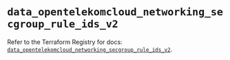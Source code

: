 # `data_opentelekomcloud_networking_secgroup_rule_ids_v2`

Refer to the Terraform Registry for docs: [`data_opentelekomcloud_networking_secgroup_rule_ids_v2`](https://registry.terraform.io/providers/opentelekomcloud/opentelekomcloud/1.36.38/docs/data-sources/networking_secgroup_rule_ids_v2).
